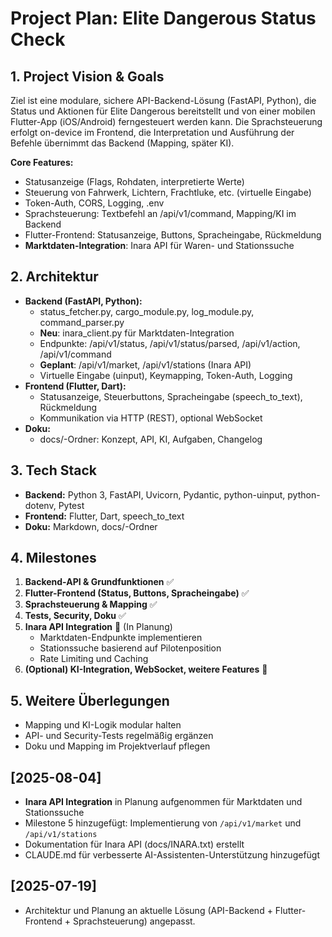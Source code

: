 # Project Plan: Elite Dangerous Status Check

## 1. Project Vision & Goals

Ziel ist eine modulare, sichere API-Backend-Lösung (FastAPI, Python), die Status und Aktionen für Elite Dangerous bereitstellt und von einer mobilen Flutter-App (iOS/Android) ferngesteuert werden kann. Die Sprachsteuerung erfolgt on-device im Frontend, die Interpretation und Ausführung der Befehle übernimmt das Backend (Mapping, später KI).

**Core Features:**
- Statusanzeige (Flags, Rohdaten, interpretierte Werte)
- Steuerung von Fahrwerk, Lichtern, Frachtluke, etc. (virtuelle Eingabe)
- Token-Auth, CORS, Logging, .env
- Sprachsteuerung: Textbefehl an /api/v1/command, Mapping/KI im Backend
- Flutter-Frontend: Statusanzeige, Buttons, Spracheingabe, Rückmeldung
- **Marktdaten-Integration**: Inara API für Waren- und Stationssuche

## 2. Architektur

- **Backend (FastAPI, Python):**
  - status_fetcher.py, cargo_module.py, log_module.py, command_parser.py
  - **Neu**: inara_client.py für Marktdaten-Integration
  - Endpunkte: /api/v1/status, /api/v1/status/parsed, /api/v1/action, /api/v1/command
  - **Geplant**: /api/v1/market, /api/v1/stations (Inara API)
  - Virtuelle Eingabe (uinput), Keymapping, Token-Auth, Logging
- **Frontend (Flutter, Dart):**
  - Statusanzeige, Steuerbuttons, Spracheingabe (speech_to_text), Rückmeldung
  - Kommunikation via HTTP (REST), optional WebSocket
- **Doku:**
  - docs/-Ordner: Konzept, API, KI, Aufgaben, Changelog

## 3. Tech Stack
- **Backend:** Python 3, FastAPI, Uvicorn, Pydantic, python-uinput, python-dotenv, Pytest
- **Frontend:** Flutter, Dart, speech_to_text
- **Doku:** Markdown, docs/-Ordner

## 4. Milestones
1. **Backend-API & Grundfunktionen** ✅
2. **Flutter-Frontend (Status, Buttons, Spracheingabe)** ✅
3. **Sprachsteuerung & Mapping** ✅
4. **Tests, Security, Doku** ✅
5. **Inara API Integration** 🚧 (In Planung)
   - Marktdaten-Endpunkte implementieren
   - Stationssuche basierend auf Pilotenposition
   - Rate Limiting und Caching
6. **(Optional) KI-Integration, WebSocket, weitere Features** 🔮

## 5. Weitere Überlegungen
- Mapping und KI-Logik modular halten
- API- und Security-Tests regelmäßig ergänzen
- Doku und Mapping im Projektverlauf pflegen

## [2025-08-04]
- **Inara API Integration** in Planung aufgenommen für Marktdaten und Stationssuche
- Milestone 5 hinzugefügt: Implementierung von `/api/v1/market` und `/api/v1/stations`
- Dokumentation für Inara API (docs/INARA.txt) erstellt
- CLAUDE.md für verbesserte AI-Assistenten-Unterstützung hinzugefügt

## [2025-07-19]
- Architektur und Planung an aktuelle Lösung (API-Backend + Flutter-Frontend + Sprachsteuerung) angepasst.

